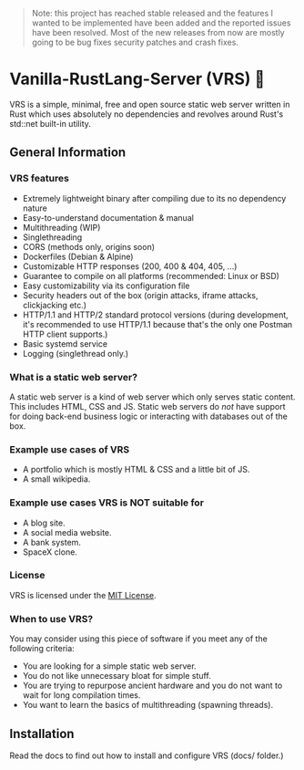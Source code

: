 > Note: this project has reached stable released and the features I wanted to be implemented have been added and the reported issues have been resolved. Most of the new releases from now are mostly going to be bug fixes security patches and crash fixes.

# Vanilla-RustLang-Server (VRS) 🦀

VRS is a simple, minimal, free and open source static web server written in Rust which uses absolutely no dependencies and revolves around Rust's std::net built-in utility.

## General Information

### VRS features

- Extremely lightweight binary after compiling due to its no dependency nature
- Easy-to-understand documentation & manual
- Multithreading (WIP)
- Singlethreading
- CORS (methods only, origins soon)
- Dockerfiles (Debian & Alpine)
- Customizable HTTP responses (200, 400 & 404, 405, ...)
- Guarantee to compile on all platforms (recommended: Linux or BSD)
- Easy customizability via its configuration file
- Security headers out of the box (origin attacks, iframe attacks, clickjacking etc.)
- HTTP/1.1 and HTTP/2 standard protocol versions (during development, it's recommended to use HTTP/1.1 because that's the only one Postman HTTP client supports.)
- Basic systemd service
- Logging (singlethread only.)

### What is a static web server?

A static web server is a kind of web server which only serves static content. This includes HTML, CSS and JS. Static web servers do _not_ have support for doing back-end business logic or interacting with databases out of the box.

### Example use cases of VRS

- A portfolio which is mostly HTML & CSS and a little bit of JS.
- A small wikipedia.

### Example use cases VRS is NOT suitable for

- A blog site.
- A social media website.
- A bank system.
- SpaceX clone.

### License

VRS is licensed under the [MIT License](https://mit-license.org/).

### When to use VRS?

You may consider using this piece of software if you meet any of the following criteria:

- You are looking for a simple static web server.
- You do not like unnecessary bloat for simple stuff.
- You are trying to repurpose ancient hardware and you do not want to wait for long compilation times.
- You want to learn the basics of multithreading (spawning threads).

## Installation

Read the docs to find out how to install and configure VRS (docs/ folder.)
